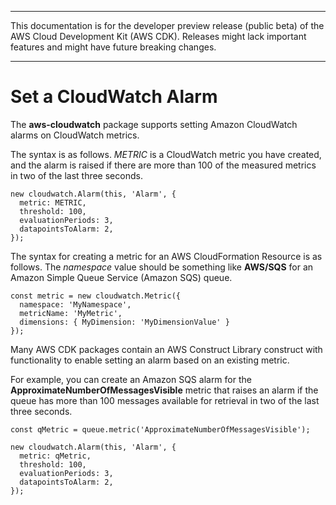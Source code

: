 --------

This documentation is for the developer preview release \(public beta\) of the AWS Cloud Development Kit \(AWS CDK\)\. Releases might lack important features and might have future breaking changes\.

--------

# Set a CloudWatch Alarm<a name="how_to_set_cw_alarm"></a>

The **aws\-cloudwatch** package supports setting Amazon CloudWatch alarms on CloudWatch metrics\. 

The syntax is as follows\. *METRIC* is a CloudWatch metric you have created, and the alarm is raised if there are more than 100 of the measured metrics in two of the last three seconds\.

```
new cloudwatch.Alarm(this, 'Alarm', {
  metric: METRIC,
  threshold: 100,
  evaluationPeriods: 3,
  datapointsToAlarm: 2,
});
```

The syntax for creating a metric for an AWS CloudFormation Resource is as follows\. The *namespace* value should be something like **AWS/SQS** for an Amazon Simple Queue Service \(Amazon SQS\) queue\.

```
const metric = new cloudwatch.Metric({
  namespace: 'MyNamespace',
  metricName: 'MyMetric',
  dimensions: { MyDimension: 'MyDimensionValue' }
});
```

Many AWS CDK packages contain an AWS Construct Library construct with functionality to enable setting an alarm based on an existing metric\. 

For example, you can create an Amazon SQS alarm for the **ApproximateNumberOfMessagesVisible** metric that raises an alarm if the queue has more than 100 messages available for retrieval in two of the last three seconds\.

```
const qMetric = queue.metric('ApproximateNumberOfMessagesVisible');

new cloudwatch.Alarm(this, 'Alarm', {
  metric: qMetric,
  threshold: 100,
  evaluationPeriods: 3,
  datapointsToAlarm: 2,
});
```
